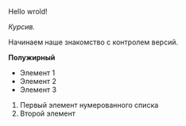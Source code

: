 Hello wrold!

*Курсив.*

Начинаем наше знакомство с контролем версий.
 
**Полужирный**

* Элемент 1
* Элемент 2
* Элемент 3 

1. Первый элемент нумерованного списка
2. Второй элемент


